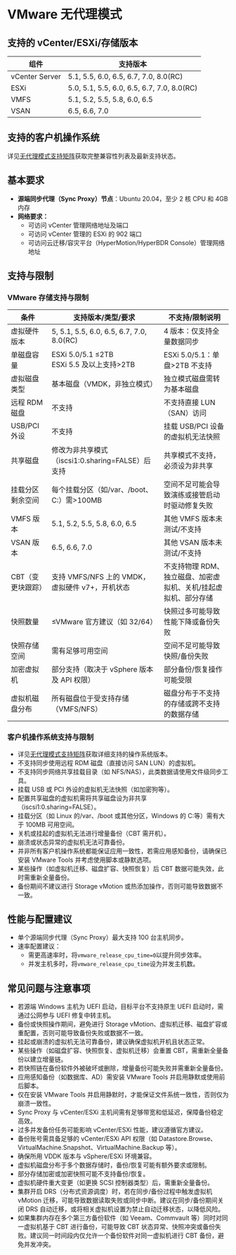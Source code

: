 # VMware 无代理模式

## 支持的 vCenter/ESXi/存储版本

| 组件           | 支持版本                                   |
| -------------- | ------------------------------------------ |
| vCenter Server | 5.1, 5.5, 6.0, 6.5, 6.7, 7.0, 8.0(RC)      |
| ESXi           | 5.0, 5.1, 5.5, 6.0, 6.5, 6.7, 7.0, 8.0(RC) |
| VMFS           | 5.1, 5.2, 5.5, 5.8, 6.0, 6.5               |
| VSAN           | 6.5, 6.6, 7.0                              |

## 支持的客户机操作系统

详见[无代理模式支持矩阵](./product-support-overview.md)获取完整兼容性列表及最新支持状态。

## 基本要求

- **源端同步代理（Sync Proxy）节点**：Ubuntu 20.04，至少 2 核 CPU 和 4GB 内存
- **网络要求：**
  - 可访问 vCenter 管理网络地址及端口
  - 可访问 vCenter 管理的 ESXi 的 902 端口
  - 可访问云迁移/容灾平台（HyperMotion/HyperBDR Console）管理网络地址

## 支持与限制

### VMware 存储支持与限制

| 条件              | 支持版本/类型/要求                               | 不支持/限制说明                                                 |
| ----------------- | ------------------------------------------------ | --------------------------------------------------------------- |
| 虚拟硬件版本      | 5, 5.1, 5.5, 6.0, 6.5, 6.7, 7.0, 8.0(RC)         | 4 版本：仅支持全量数据同步                                      |
| 单磁盘容量        | ESXi 5.0/5.1 ≤2TB<br>ESXi 5.5 及以上支持>2TB     | ESXi 5.0/5.1：单盘>2TB 不支持                                   |
| 虚拟磁盘类型      | 基本磁盘（VMDK，非独立模式）                     | 独立模式磁盘需转为基本磁盘                                      |
| 远程 RDM 磁盘     | 不支持                                           | 不支持直接 LUN（SAN）访问                                       |
| USB/PCI 外设      | 不支持                                           | 挂载 USB/PCI 设备的虚拟机无法快照                               |
| 共享磁盘          | 修改为非共享模式（iscsi1:0.sharing=FALSE）后支持 | 共享模式不支持，必须设为非共享                                  |
| 挂载分区剩余空间  | 每个挂载分区（如/var、/boot、C:）需>100MB        | 空间不足可能会导致演练或接管启动时驱动修复失败                  |
| VMFS 版本         | 5.1, 5.2, 5.5, 5.8, 6.0, 6.5                     | 其他 VMFS 版本未测试/不支持                                     |
| VSAN 版本         | 6.5, 6.6, 7.0                                    | 其他 VSAN 版本未测试/不支持                                     |
| CBT（变更块跟踪） | 支持 VMFS/NFS 上的 VMDK，虚拟硬件 v7+，开机状态  | 不支持物理 RDM、独立磁盘、加密虚拟机、关机/挂起虚拟机、部分存储 |
| 快照数量          | ≤VMware 官方建议（如 32/64）                     | 快照过多可能导致性能下降或备份失败                              |
| 快照存储空间      | 需有足够可用空间                                 | 空间不足可能导致快照/备份失败                                   |
| 加密虚拟机        | 部分支持（取决于 vSphere 版本及 API 权限）       | 部分备份/恢复操作可能受限                                       |
| 虚拟机磁盘分布    | 所有磁盘位于受支持存储（VMFS/NFS）               | 磁盘分布于不支持的存储或跨不支持的数据存储                      |

### 客户机操作系统支持与限制

- 详见[无代理模式支持矩阵](./product-support-overview.md)获取详细支持的操作系统版本。
- 不支持同步使用远程 RDM 磁盘（直接访问 SAN LUN）的虚拟机。
- 不支持同步网络共享挂载目录（如 NFS/NAS），此类数据请使用文件级同步工具。
- 挂载 USB 或 PCI 外设的虚拟机无法快照（如加密狗等）。
- 配置共享磁盘的虚拟机需将共享磁盘设为非共享（iscsi1:0.sharing=FALSE）。
- 挂载分区（如 Linux 的/var、/boot 或其他分区，Windows 的 C:等）需有大于 100MB 可用空间。
- 关机或挂起的虚拟机无法进行增量备份（CBT 需开机）。
- 崩溃或状态异常的虚拟机无法可靠备份。
- 并非所有客户机操作系统都能保证应用一致性，若需应用感知备份，请确保已安装 VMware Tools 并考虑使用脚本或静默选项。
- 某些操作（如虚拟机迁移、磁盘扩容、快照恢复）后 CBT 数据可能失效，此时需重新全量备份。
- 备份期间不建议进行 Storage vMotion 或热添加操作，否则可能导致数据不一致。

## 性能与配置建议

- 单个源端同步代理（Sync Proxy）最大支持 100 台主机同步。
- 速率配置建议：
  - 需更高速率时，将`vmware_release_cpu_time=0`以提升同步效率。
  - 并发主机多时，将`vmware_release_cpu_time`设为并发主机数。

## 常见问题与注意事项

- 若源端 Windows 主机为 UEFI 启动，目标平台不支持原生 UEFI 启动时，需通过公网参与 UEFI 修复中转主机。
- 备份或快照操作期间，避免进行 Storage vMotion、虚拟机迁移、磁盘扩容或重配置，否则可能导致备份失败或数据不一致。
- 挂起或崩溃的虚拟机无法可靠备份，建议确保虚拟机开机且状态正常。
- 某些操作（如磁盘扩容、快照恢复、虚拟机迁移）会重置 CBT，需重新全量备份以建立增量链。
- 若快照链在备份软件外被破坏或删除，增量备份可能失败并需重新全量备份。
- 应用感知备份（如数据库、AD）需安装 VMware Tools 并启用静默或使用前后脚本。
- 仅在安装 VMware Tools 并启用静默时，才能保证文件系统一致性，否则仅为崩溃一致性。
- Sync Proxy 与 vCenter/ESXi 主机间需有足够带宽和低延迟，保障备份稳定高效。
- 过多并发备份任务可能影响 vCenter/ESXi 性能，建议遵循官方建议。
- 备份账号需具备足够的 vCenter/ESXi API 权限（如 Datastore.Browse、VirtualMachine.Snapshot、VirtualMachine.Backup 等）。
- 确保所用 VDDK 版本与 vSphere/ESXi 环境兼容。
- 虚拟机磁盘分布于多个数据存储时，备份/恢复可能有额外要求或限制。
- 部分存储加密或加密快照可能不支持备份/恢复。
- 虚拟机硬件重大变更（如更换 SCSI 控制器类型）后，需重新全量备份。
- 集群开启 DRS（分布式资源调度）时，若在同步/备份过程中触发虚拟机 vMotion 迁移，可能导致数据读取失败或同步中断。建议在同步/备份期间关闭 DRS 自动迁移，或将相关虚拟机设置为禁止自动迁移状态，以降低风险。
- 如果集群内存在多个第三方备份软件（如 Veeam、Commvault 等）同时对同一虚拟机基于 CBT 进行备份，可能导致 CBT 状态异常、快照冲突或备份失败。建议同一时间段内仅允许一个备份软件对同一虚拟机进行 CBT 备份，避免并发冲突。
